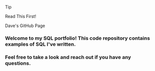 >[!TIP]
>Read This First!
>
>
>Dave's GitHub Page
>### Welcome to my SQL portfolio! This code repository contains examples of SQL I've written.
>### Feel free to take a look and reach out if you have any questions.
